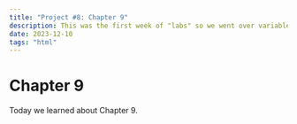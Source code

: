```yaml
---
title: "Project #8: Chapter 9"
description: This was the first week of "labs" so we went over variables.
date: 2023-12-10
tags: "html"
---
```

# Chapter 9

Today we learned about Chapter 9.